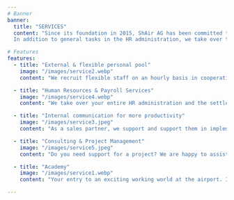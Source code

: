 ```yaml
---
# Banner
banner:
  title: "SERVICES"
  content: "Since its foundation in 2015, ShAir AG has been committed to meeting the need for flexible parttime employees in various areas at Zurich Airport, together with its partner Coople (Switzerland) AG. Over the years, the offer has grown ever further, so that, in addition to the placement of flexible employees, further services have been added to the management of human resources.
  In addition to general tasks in the HR administration, we take over the entire payroll accounting and also offer further training opportunities at the airport together with our partners."

# Features
features:
  - title: "External & flexible personal pool"
    image: "/images/service2.webp"
    content: "We recruit flexible staff on an hourly basis in cooperation with Coople. With everything and dran - incl. Airport ID."

  - title: "Human Resources & Payroll Services"
    image: "/images/service4.webp"
    content: "We take over your entire HR administration and the settlement of your wages.."

  - title: "Internal communication for more productivity"
    image: "/images/service3.jpeg"
    content: "As a sales partner, we support and support them in implementing the internal communication platform BEEKEEEPER."

  - title: "Consulting & Project Management"
    image: "/images/service5.jpeg"
    content: "Do you need support for a project? We are happy to assist you in advising and help you with the implementation."

  - title: "Academy"
    image: "/images/service1.webp"
    content: "Your entry to an exciting working world at the airport. In addition to beginner courses, we also offer numerous refresher courses."

---
```

